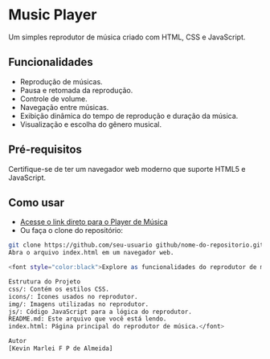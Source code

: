 # Music Player

Um simples reprodutor de música criado com HTML, CSS e JavaScript.

## Funcionalidades

- Reprodução de músicas.
- Pausa e retomada da reprodução.
- Controle de volume.
- Navegação entre músicas.
- Exibição dinâmica do tempo de reprodução e duração da música.
- Visualização e escolha do gênero musical.

## Pré-requisitos

Certifique-se de ter um navegador web moderno que suporte HTML5 e JavaScript.

## Como usar
- [Acesse o link direto para o Player de Música](https://kevinmarlei.github.io/MusicPlayer/)
- Ou faça o clone do repositório:

```bash
git clone https://github.com/seu-usuario github/nome-do-repositorio.git
Abra o arquivo index.html em um navegador web.

<font style="color:black">Explore as funcionalidades do reprodutor de música.

Estrutura do Projeto
css/: Contém os estilos CSS.
icons/: Ícones usados no reprodutor.
img/: Imagens utilizadas no reprodutor.
js/: Código JavaScript para a lógica do reprodutor.
README.md: Este arquivo que você está lendo.
index.html: Página principal do reprodutor de música.</font>

Autor
[Kevin Marlei F P de Almeida]
